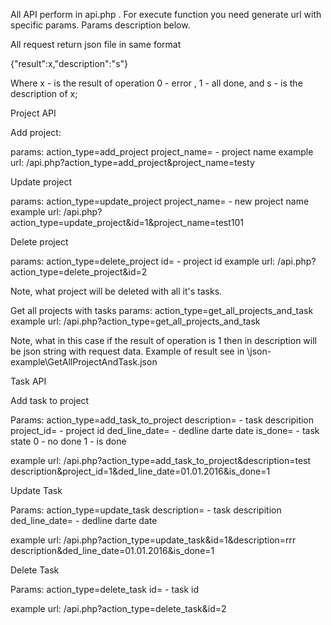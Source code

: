 All API perform in api.php . For execute function you need generate url with specific params. Params description below.

All request return json file in same format

{"result":x,"description":"s"}

Where x - is the result of operation 0 - error , 1 - all done, and s - is the description of x;

Project API


Add project: 

params:
action_type=add_project
project_name= - project name
example url:
/api.php?action_type=add_project&project_name=testy


Update project

params:
action_type=update_project
project_name= - new project name
example url:
/api.php?action_type=update_project&id=1&project_name=test101

Delete project

params:
action_type=delete_project
id= - project id
example url:
/api.php?action_type=delete_project&id=2

Note, what project will be deleted with all it's tasks.

Get all projects with tasks
params:
action_type=get_all_projects_and_task
example url:
/api.php?action_type=get_all_projects_and_task

Note, what in this case if the result of operation is 1 then in description will be json string with request data. Example of result see in \json-example\GetAllProjectAndTask.json

Task API

Add task to project

Params:
action_type=add_task_to_project
description= - task descripition
project_id= - project id
ded_line_date= - dedline darte date
is_done= - task state 0 - no done 1 - is done

example url:
/api.php?action_type=add_task_to_project&description=test description&project_id=1&ded_line_date=01.01.2016&is_done=1

Update Task 

Params:
action_type=update_task
description= - task descripition
ded_line_date= - dedline darte date

example url:
/api.php?action_type=update_task&id=1&description=rrr description&ded_line_date=01.01.2016&is_done=1

Delete Task

Params:
action_type=delete_task
id= - task id 


example url:
/api.php?action_type=delete_task&id=2

